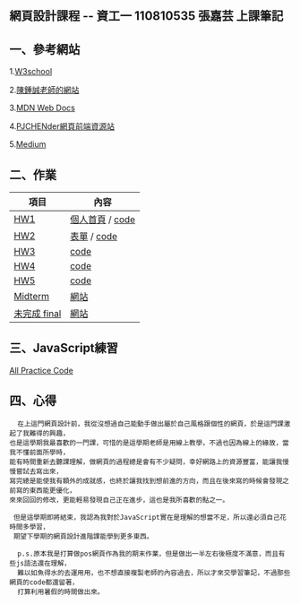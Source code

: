 ## 網頁設計課程 -- 資工一 110810535 張嘉芸 上課筆記

## 一、參考網站

 1.[W3school](https://www.w3schools.com)

 2.[陳鍾誠老師的網站](https://misavo.com/blog/陳鍾誠)

 3.[MDN Web Docs](https://developer.mozilla.org/en-US/)

 4.[PJCHENder網頁前端資源站](https://pjchender.github.io)

 5.[Medium](https://medium.com)

## 二、作業
項目 | 內容
-----|--------
[HW1](https://github.com/chia-yun-chang/wp108b/tree/master/final%20note/HW1)  | [個人首頁](https://chia-yun-chang.github.io/wp108b/final%20note/HW1/Hw1.html) / [code](https://github.com/chia-yun-chang/wp108b/blob/master/final%20note/HW1/Hw1.css)
[HW2](https://github.com/chia-yun-chang/wp108b/tree/master/final%20note/HW2) | [表單](https://chia-yun-chang.github.io/wp108b/final%20note/HW2/Hw2.html) / [code](https://github.com/chia-yun-chang/wp108b/blob/master/final%20note/HW2/Hw2.css)
[HW3](https://github.com/chia-yun-chang/wp108b/tree/master/final%20note/HW3) | [code](https://github.com/chia-yun-chang/wp108b/blob/master/final%20note/HW3/Hw3.js)
[HW4](https://github.com/chia-yun-chang/wp108b/tree/master/final%20note/HW4) | [code](https://github.com/chia-yun-chang/wp108b/blob/master/final%20note/HW4/Hw4.js)
[HW5](https://github.com/chia-yun-chang/wp108b/tree/master/final%20note/HW5) | [code](https://github.com/chia-yun-chang/wp108b/blob/master/final%20note/HW5/Hw5.js)
[Midterm](https://github.com/chia-yun-chang/wp108b/tree/master/midterm) | [網站](https://chia-yun-chang.github.io/wp108b/midterm/index.html) 
[未完成 final](https://github.com/chia-yun-chang/wp108b/tree/master/final) | [網站](https://chia-yun-chang.github.io/wp108b/final/index.html) 

## 三、JavaScript練習
[All Practice Code](https://github.com/chia-yun-chang/wp108b/blob/master/final%20note/JS/practice.js)

## 四、心得
```
  在上這門網頁設計前，我從沒想過自己能動手做出屬於自己風格跟個性的網頁，於是這門課激起了我難得的興趣，
也是這學期我最喜歡的一門課，可惜的是這學期老師是用線上教學，不過也因為線上的緣故，當我不懂前面所學時，
能有時間重新去聽課理解，做網頁的過程總是會有不少疑問，幸好網路上的資源豐富，能讓我慢慢嘗試去寫出來，
寫完總是能使我有額外的成就感，也終於讓我找到想前進的方向，而且在後來寫的時候會發現之前寫的東西能更優化，
來來回回的修改，更能輕易發現自己正在進步，這也是我所喜歡的點之一。

 但是這學期即將結束，我認為我對於JavaScript實在是理解的想當不足，所以還必須自己花時間多學習，
 期望下學期的網頁設計進階課能學到更多東西。

  p.s.原本我是打算做pos網頁作為我的期末作業，但是做出一半左右後極度不滿意，而且有些js語法還在理解，
  難以如魚得水的去運用用，也不想直接複製老師的內容過去，所以才來交學習筆記，不過那些網頁的code都還留著，
  打算利用暑假的時間做出來。
```